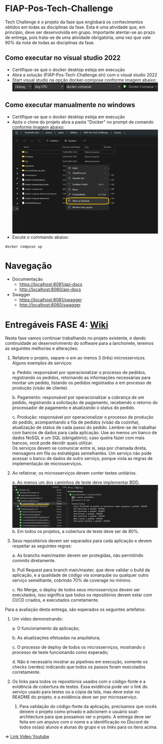 # FIAP-Pos-Tech-Challenge
Tech Challenge é o projeto da fase que englobará os conhecimentos obtidos em todas as disciplinas da fase. Esta é uma atividade que, em princípio, deve ser desenvolvida em grupo. Importante atentar-se ao prazo de entrega, pois trata-se de uma atividade obrigatória, uma vez que vale 90% da nota de todas as disciplinas da fase. 

## Como executar no visual studio 2022
* Certifique-se que o docker desktop esteja em execução
* Abra a solução (FIAP-Pos-Tech-Challenge.sln) com o visual studio 2022
* Start visual studio na opção docker-compose conforme imagem abaixo:
![image](Documentacao/VS-2022-play-docker-compose.png)

## Como executar manualmente no windows
* Certifique-se que o docker desktop esteja em execução
* Após o clone do projeto abra a pasta "Docker" no prompt de comando conforme imagem abaixo:
![image](Documentacao/Abrir-Terminal.png)
* Excute o commando abaixo:
```
docker compose up
```
# Navegação
* Documentação 
    * [https://localhost:8081/api-docs](https://localhost:8081/api-docs/index.html)
    * [http://localhost:8080/api-docs](http://localhost:8080/api-docs/index.html) 
* Swagger
    * [https://localhost:8081/swagger](https://localhost:8081/swagger/index.html)
    * [http://localhost:8080/swagger](http://localhost:8080/swagger/index.html) 


#
# Entregáveis FASE 4: [Wiki](https://github.com/fdelima/FIAP-Pos-Tech-Challenge/wiki)

Nesta fase vamos continuar trabalhando no projeto existente, e dando 
continuidade ao desenvolvimento do software para a lanchonete, teremos as 
seguintes melhorias e alterações: 
1. Refatore o projeto, separe-o em ao menos 3 (três) microsserviços. Alguns 
exemplos de serviços: 
    
    a. Pedido: responsável por operacionalizar o processo de pedidos, 
registrando os pedidos, retornando as informações necessárias 
para montar um pedido, listando os pedidos registrados e em 
processo de produção (visão de cliente).  

    b. Pagamento: responsável por operacionalizar a cobrança de um 
pedido, registrando a solicitação de pagamento, recebendo o 
retorno do processador de pagamento e atualizando o status do 
pedido. 

    c. Produção: responsável por operacionalizar o processo de 
produção do pedido, acompanhando a fila de pedidos (visão da 
cozinha), atualização de status de cada passo do pedido. 
Lembre-se de trabalhar com bancos de dados para cada aplicação. Use ao 
menos um banco de dados NoSQL e um SQL (obrigatório); caso queira fazer 
com mais bancos, você pode decidir quais utilizar.  
Os serviços devem se comunicar entre si, seja por chamada direta, 
mensagens em fila ou estratégias semelhantes. Um serviço não pode acessar o 
banco de dados de outro serviço, porque viola as regras de implementação de 
microsserviços.  

2. Ao refatorar, os microsserviços devem conter testes unitários. 

    a. Ao menos um dos caminhos de teste deve implementar BDD.  
    ![image](Documentacao/BDD-Test-Component.png)
    b. Em todos os projetos, a cobertura de teste deve ser de 80%. 

3. Seus repositórios devem ser separados para cada aplicação e devem 
respeitar as seguintes regras: 

    a. As branchs main/master devem ser protegidas, não permitindo commits 
diretamente. 

    b. Pull Request para branch main/master, que deve validar o build da 
aplicação, e a qualidade de código via sonarqube ou qualquer outro 
serviço semelhante, cobrindo 70% de coverage no mínimo. 

    c. No Merge, o deploy de todos seus microsserviços devem ser executados, 
isso significa que todos os repositórios devem estar com CI/CD criados, e 
executados corretamente. 

Para a avaliação desta entrega, são esperados os seguintes artefatos: 

1. Um vídeo demonstrando:         
    
    a. O funcionamento da aplicação;         
    
    b. As atualizações efetuadas na arquitetura;          
    
    c. O processo de deploy de todos os microsserviços, mostrando o processo de teste funcionando como esperado; 
    
    d. Não é necessário mostrar as pipelines em execução, somente os checks (verdes) indicando que todos os passos foram executados corretamente. 

2. Os links para todos os repositórios usados com o código-fonte e a evidência de cobertura de testes. Essa evidência pode ser o link do serviço usado para testes ou a cópia da tela, mas deve estar no README do projeto, e a evidência deve ser por microsserviço.     
    
    1. Para validação do código-fonte da aplicação, precisamos que vocês deixem o projeto como privado e adicionem o usuário soat-architecture para que possamos ver o projeto.  A entrega deve ser feita em um arquivo com o nome e a identificação no Discord de todos os(as) alunos e alunas do grupo e os links para os itens acima. 

=> [Link Video Youtube](https://youtu.be/????)